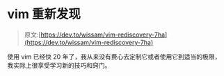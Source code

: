 # vim 重新发现

> 原文:[https://dev.to/wissam/vim-rediscovery-7ha](https://dev.to/wissam/vim-rediscovery-7ha)

使用 vim 已经快 20 年了，我从来没有费心去定制它或者使用它到适当的极限，我实际上很享受学习新的技巧和窍门。
